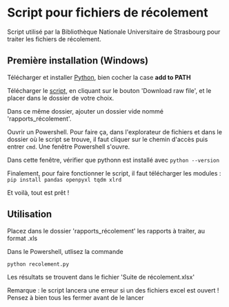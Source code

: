 # Script pour fichiers de récolement

Script utilisé par la Bibliothèque Nationale Universitaire de Strasbourg pour traiter les fichiers de récolement.

## Première installation (Windows)

Télécharger et installer [Python](https://www.python.org/downloads/), bien cocher la case **add to PATH**

Télécharger le [script](https://github.com/lab-bnu/recolement/blob/main/recolement.py), en cliquant sur le bouton 'Download raw file', et le placer dans le dossier de votre choix.

Dans ce même dossier, ajouter un dossier vide nommé 'rapports_récolement'.

Ouvrir un Powershell. Pour faire ça, dans l'explorateur de fichiers et dans le dossier où le script se trouve, il faut cliquer sur le chemin d'accès puis entrer `cmd`. Une fenêtre Powershell s'ouvre.

Dans cette fenêtre, vérifier que pythonn est installé avec `python --version`

Finalement, pour faire fonctionner le script, il faut télécharger les modules : `pip install pandas openpyxl tqdm xlrd`

Et voilà, tout est prêt !


## Utilisation

Placez dans le dossier 'rapports_récolement' les rapports à traiter, au format .xls

Dans le Powershell, utlisez la commande  

`python recolement.py` 

Les résultats se trouvent dans le fichier 'Suite de récolement.xlsx'

Remarque : le script lancera une erreur si un des fichiers excel est ouvert ! Pensez à bien tous les fermer avant de le lancer
